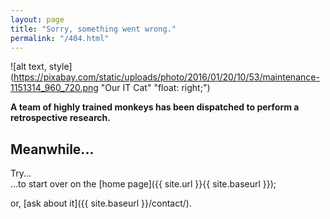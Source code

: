 ```yaml
---
layout: page
title: "Sorry, something went wrong."
permalink: "/404.html"
---
```


![alt text, style](https://pixabay.com/static/uploads/photo/2016/01/20/10/53/maintenance-1151314_960_720.png "Our IT Cat" "float: right;")


**A team of highly trained monkeys has been dispatched to perform a retrospective research.**  

## Meanwhile...

Try...  
...to start over on the [home page]({{ site.url }}{{ site.baseurl }});  
  
or, [ask about it]({{ site.baseurl }}/contact/).

